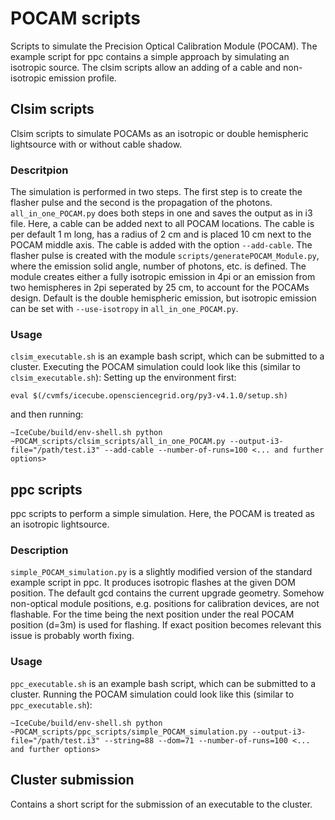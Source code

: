 # POCAM scripts
Scripts to simulate the Precision Optical Calibration Module (POCAM). The example script for ppc contains a simple approach by simulating an isotropic source. The clsim scripts allow an adding of a cable and non-isotropic emission profile. 


## Clsim scripts
Clsim scripts to simulate POCAMs as an isotropic or double hemispheric lightsource with or without cable shadow.

### Descritpion
The simulation is performed in two steps. The first step is to create the flasher pulse and the second is the propagation of the photons. `all_in_one_POCAM.py` does both steps in one and saves the output as in i3 file. Here, a cable can be added next to all POCAM locations. The cable is per default 1 m long, has a radius of 2 cm and is placed 10 cm next to the POCAM middle axis. The cable is added with the option `--add-cable`.
The flasher pulse is created with the module `scripts/generatePOCAM_Module.py`, where the emission solid angle, number of photons, etc. is defined. The module creates either a fully isotropic emission in 4pi or an emission from two hemispheres in 2pi seperated by 25 cm, to account for the POCAMs design. Default is the double hemispheric emission, but isotropic emission can be set with `--use-isotropy` in `all_in_one_POCAM.py`. 

### Usage
`clsim_executable.sh` is an example bash script, which can be submitted to a cluster. 
Executing the POCAM simulation could look like this (similar to `clsim_executable.sh`):
Setting up the environment first:
```
eval $(/cvmfs/icecube.opensciencegrid.org/py3-v4.1.0/setup.sh)
```
and then running:
```
~IceCube/build/env-shell.sh python ~POCAM_scripts/clsim_scripts/all_in_one_POCAM.py --output-i3-file="/path/test.i3" --add-cable --number-of-runs=100 <... and further options>
```

## ppc scripts
ppc scripts to perform a simple simulation. Here, the POCAM is treated as an isotropic lightsource. 

### Description
`simple_POCAM_simulation.py` is a slightly modified version of the standard example script in ppc. It produces isotropic flashes at the given DOM position. The default gcd contains the current upgrade geometry. Somehow non-optical module positions, e.g. positions for calibration devices, are not flashable. For the time being the next position under the real POCAM position (d=3m) is used for flashing. If exact position becomes relevant this issue is probably worth fixing. 

### Usage
`ppc_executable.sh` is an example bash script, which can be submitted to a cluster. 
Running the POCAM simulation could look like this (similar to `ppc_executable.sh`):
```
~IceCube/build/env-shell.sh python ~POCAM_scripts/ppc_scripts/simple_POCAM_simulation.py --output-i3-file="/path/test.i3" --string=88 --dom=71 --number-of-runs=100 <... and further options>
```

## Cluster submission
Contains a short script for the submission of an executable to the cluster. 
